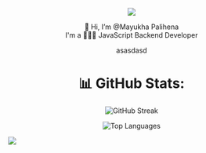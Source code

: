 <p align="center">
<img src="https://images-wixmp-ed30a86b8c4ca887773594c2.wixmp.com/f/1e8efa45-7181-4344-a291-dbe42990db2b/dfygwow-781ea696-6697-4b3e-97d9-f72985272dcb.png/v1/fill/w_1686,h_474,q_70,strp/8bit_minimalistic_castle_ultrawide_wallpaper_by_nevereverevr_dfygwow-pre.jpg?token=eyJ0eXAiOiJKV1QiLCJhbGciOiJIUzI1NiJ9.eyJzdWIiOiJ1cm46YXBwOjdlMGQxODg5ODIyNjQzNzNhNWYwZDQxNWVhMGQyNmUwIiwiaXNzIjoidXJuOmFwcDo3ZTBkMTg4OTgyMjY0MzczYTVmMGQ0MTVlYTBkMjZlMCIsIm9iaiI6W1t7ImhlaWdodCI6Ijw9NTQwIiwicGF0aCI6IlwvZlwvMWU4ZWZhNDUtNzE4MS00MzQ0LWEyOTEtZGJlNDI5OTBkYjJiXC9kZnlnd293LTc4MWVhNjk2LTY2OTctNGIzZS05N2Q5LWY3Mjk4NTI3MmRjYi5wbmciLCJ3aWR0aCI6Ijw9MTkyMCJ9XV0sImF1ZCI6WyJ1cm46c2VydmljZTppbWFnZS5vcGVyYXRpb25zIl19.5FE_T7y6F-rQnNCsXNDfOTj8hEblgdjo7MUEHRg06ok" />
</p>

<p align="center">
👋 Hi, I’m @Mayukha Palihena<br>
  I'm a 👨🏽‍💻 JavaScript Backend Developer<br>
</p>

<p align="center">asasdasd</p>


<h1 align="center">📊 GitHub Stats:</h1>
<p align="center">
  <img src="https://github-readme-streak-stats.herokuapp.com/?user=LokoGod&theme=radical&hide_border=true" alt="GitHub Streak" />
</p>
<p align="center">
  <img src="https://github-readme-stats.vercel.app/api/top-langs/?username=LokoGod&theme=radical&hide_border=true&include_all_commits=true&count_private=true&layout=compact" alt="Top Languages" />
</p>

[![](https://visitcount.itsvg.in/api?id=LokoGod&icon=0&color=0)](https://visitcount.itsvg.in)

<!-- Proudly created with GPRM ( https://gprm.itsvg.in ) -->
